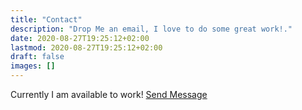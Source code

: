 ```yaml
---
title: "Contact"
description: "Drop Me an email, I love to do some great work!."
date: 2020-08-27T19:25:12+02:00
lastmod: 2020-08-27T19:25:12+02:00
draft: false
images: []
---
```


Currently I am available to work! [Send Message](mailto:bright.gs@proton.me)
